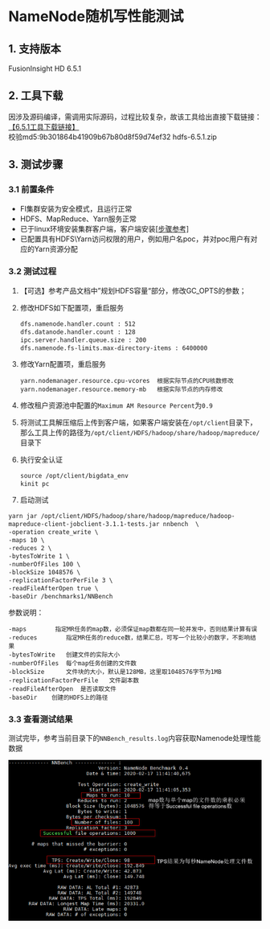 # NameNode随机写性能测试

## 1. 支持版本

FusionInsight HD 6.5.1

## 2. 工具下载
因涉及源码编译，需调用实际源码，过程比较复杂，故该工具给出直接下载链接：<br/><a href="../hdfs-6.5.1.zip">【6.5.1工具下载链接】</a>
<br/>校验md5:<span class="label label-Pass ">9b301864b41909b67b80d8f59d74ef32</span>  hdfs-6.5.1.zip

## 3. 测试步骤
### 3.1 前置条件
- FI集群安装为安全模式，且运行正常
- HDFS、MapReduce、Yarn服务正常
- 已于linux环境安装集群客户端，客户端安装<a href="../../../fusioninsight_client">[步骤参考]</a>
- 已配置具有HDFS\Yarn访问权限的用户，例如用户名poc，并对poc用户有对应的Yarn资源分配

### 3.2 测试过程

1. 【可选】参考产品文档中”规划HDFS容量“部分，修改GC_OPTS的参数；

2. 修改HDFS如下配置项，重启服务

   ```
   dfs.namenode.handler.count : 512
   dfs.datanode.handler.count : 128
   ipc.server.handler.queue.size : 200
   dfs.namenode.fs-limits.max-directory-items : 6400000
   ```
3. 修改Yarn配置项，重启服务

   ```
   yarn.nodemanager.resource.cpu-vcores  根据实际节点的CPU核数修改
   yarn.nodemanager.resource.memory-mb   根据实际节点的内存修改
   ```
4. 修改租户资源池中配置的`Maximum AM Resource Percent`为`0.9`<br />
5. 将测试工具解压缩后上传到客户端，如果客户端安装在`/opt/client`目录下，那么工具上传的路径为`/opt/client/HDFS/hadoop/share/hadoop/mapreduce/`目录下<br />
6. 执行安全认证

   ```
   source /opt/client/bigdata_env
   kinit pc
   ```
7. 启动测试

```shell
yarn jar /opt/client/HDFS/hadoop/share/hadoop/mapreduce/hadoop-mapreduce-client-jobclient-3.1.1-tests.jar nnbench  \
-operation create_write \ 
-maps 10 \ 
-reduces 2 \
-bytesToWrite 1 \
-numberOfFiles 100 \
-blockSize 1048576 \
-replicationFactorPerFile 3 \
-readFileAfterOpen true \
-baseDir /benchmarks1/NNBench
```

参数说明：
```
-maps		 指定MR任务的map数，必须保证map数都在同一轮并发中，否则结果计算有误
-reduces		指定MR任务的reduce数，结果汇总，可写一个比较小的数字，不影响结果
-bytesToWrite	创建文件的实际大小
-numberOfFiles	每个map任务创建的文件数
-blockSize		文件块的大小，默认是128MB，这里取1048576字节为1MB
-replicationFactorPerFile	文件副本数
-readFileAfterOpen	是否读取文件
-baseDir	创建的HDFS上的路径
```
### 3.3 查看测试结果
测试完毕，参考当前目录下的`NNBench_results.log`内容获取Namenode处理性能数据

![](..\assets\nnbench1.png)